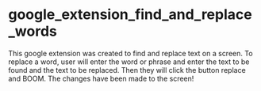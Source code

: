 # google_extension_find_and_replace_words
This google extension was created to find and replace text on a screen. To replace a word, user will enter the word or phrase and enter the text to be found and the text to be replaced. Then they will click the button replace and BOOM. The changes have been made to the screen!
